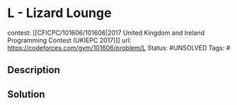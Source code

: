 # L - Lizard Lounge

contest: [[CFICPC/101606/101606|2017 United Kingdom and Ireland Programming Contest (UKIEPC 2017)]]
url: https://codeforces.com/gym/101606/problem/L
Status: #UNSOLVED
Tags: #

## Description

## Solution

